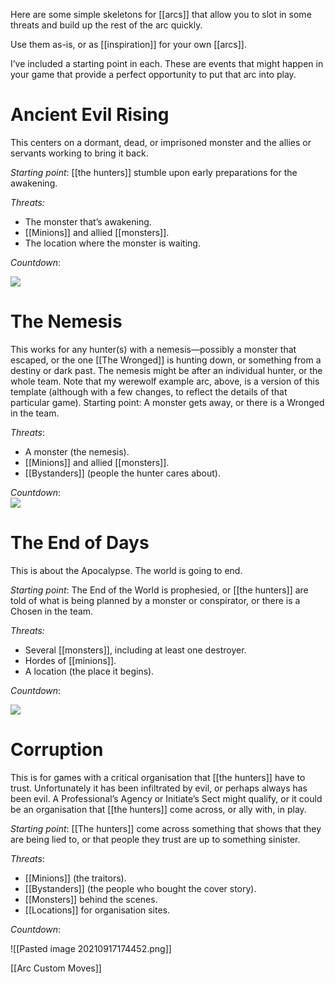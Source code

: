 
Here are some simple skeletons for [[arcs]] that allow you to slot in some threats and build up the rest of the arc quickly.

Use them as-is, or as [[inspiration]] for your own [[arcs]].

I’ve included a starting point in each. These are events that might happen in your game that provide a perfect opportunity to put that arc into play.

# Ancient Evil Rising

This centers on a dormant, dead, or imprisoned monster and the allies or servants working to bring it back.

*Starting point*: [[the hunters]] stumble upon early preparations for the awakening.

*Threats:*

- The monster that’s awakening.
- [[Minions]] and allied [[monsters]].
- The location where the monster is waiting.

*Countdown*:

![](MotWIMG21.jpeg)

# The Nemesis  
This works for any hunter(s) with a nemesis—possibly a monster that escaped, or the one [[The Wronged]] is hunting down, or something from  a destiny or dark past. The nemesis might be after an individual hunter,  or the whole team.  Note that my werewolf example arc, above, is a version of this  template (although with a few changes, to reflect the details of that  
particular game).  Starting point: A monster gets away, or there is a Wronged in the team.  

*Threats*:  
- A monster (the nemesis).  
- [[Minions]] and allied [[monsters]].  
- [[Bystanders]] (people the hunter cares about).  

*Countdown*:  
![](MotWIMG22.jpeg)

# The End of Days

This is about the Apocalypse. The world is going to end.

*Starting point*: The End of the World is prophesied, or [[the hunters]] are told of what is being planned by a monster or conspirator, or there is a Chosen in the team.

*Threats:*

- Several [[monsters]], including at least one destroyer.
- Hordes of [[minions]].
- A location (the place it begins).

*Countdown*:

![](MotWIMG23.jpeg)

# Corruption

This is for games with a critical organisation that [[the hunters]] have to trust. Unfortunately it has been infiltrated by evil, or perhaps always has been evil. A Professional’s Agency or Initiate’s Sect might qualify, or it could be an organisation that [[the hunters]] come across, or ally with, in play.

*Starting point*: [[The hunters]] come across something that shows that they are being lied to, or that people they trust are up to something sinister.

*Threats*:

- [[Minions]] (the traitors).
- [[Bystanders]] (the people who bought the cover story).
- [[Monsters]] behind the scenes.
- [[Locations]] for organisation sites.

*Countdown*:

![[Pasted image 20210917174452.png]]

[[Arc Custom Moves]]
